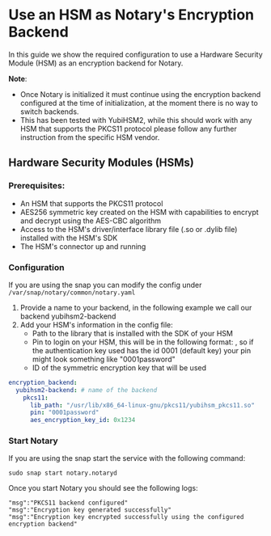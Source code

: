# Use an HSM as Notary's Encryption Backend

In this guide we show the required configuration to use a Hardware Security Module (HSM) as an encryption backend for Notary.

**Note**: 
- Once Notary is initialized it must continue using the encryption backend configured at the time of initialization, at the moment there is no way to switch backends.
- This has been tested with YubiHSM2, while this should work with any HSM that supports the PKCS11 protocol please follow any further instruction from the specific HSM vendor.

## Hardware Security Modules (HSMs)

### Prerequisites:
- An HSM that supports the PKCS11 protocol
- AES256 symmetric key created on the HSM with capabilities to encrypt and decrypt using the AES-CBC algorithm
- Access to the HSM's driver/interface library file (.so or .dylib file) installed with the HSM's SDK
- The HSM's connector up and running

### Configuration
If you are using the snap you can modify the config under `/var/snap/notary/common/notary.yaml`
1. Provide a name to your backend, in the following example we call our backend yubihsm2-backend
2. Add your HSM's information in the config file:
   - Path to the library that is installed with the SDK of your HSM
   - Pin to login on your HSM, this will be in the following format: <auth key id><password>, so if the authentication key used has the id 0001 (default key) your pin might look something like "0001password"
   - ID of the symmetric encryption key that will be used

```yaml
encryption_backend:
  yubihsm2-backend: # name of the backend
    pkcs11:
      lib_path: "/usr/lib/x86_64-linux-gnu/pkcs11/yubihsm_pkcs11.so"
      pin: "0001password"
      aes_encryption_key_id: 0x1234
```

### Start Notary
If you are using the snap start the service with the following command:
```shell
sudo snap start notary.notaryd
```
Once you start Notary you should see the following logs:
```
"msg":"PKCS11 backend configured"
"msg":"Encryption key generated successfully"
"msg":"Encryption key encrypted successfully using the configured encryption backend"

```